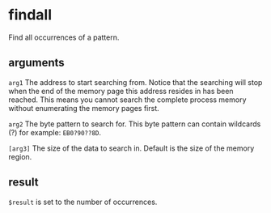 # findall

Find all occurrences of a pattern.

## arguments

`arg1` The address to start searching from. Notice that the searching will stop when the end of the memory page this address resides in has been reached. This means you cannot search the complete process memory without enumerating the memory pages first.

`arg2` The byte pattern to search for. This byte pattern can contain wildcards (?) for example: `EB0?90??8D`.

`[arg3]` The size of the data to search in. Default is the size of the memory region.

## result

`$result` is set to the number of occurrences.
